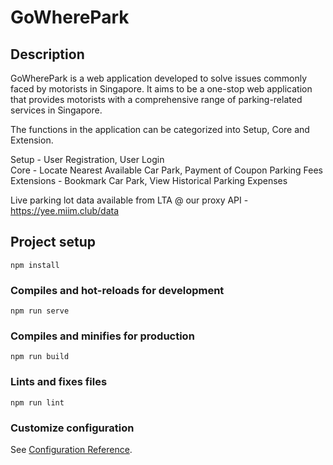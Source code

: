 # GoWherePark
## Description
GoWherePark is a web application developed to solve issues commonly faced by motorists in Singapore. It aims to be a one-stop web application that provides motorists with a comprehensive range of parking-related services in Singapore.

The functions in the application can be categorized into Setup, Core and Extension. 

Setup - User Registration, User Login <br>
Core - Locate Nearest Available Car Park, Payment of Coupon Parking Fees <br>
Extensions - Bookmark Car Park, View Historical Parking Expenses <br>

Live parking lot data available from LTA @ our proxy API - https://yee.miim.club/data 
## Project setup
```
npm install
```

### Compiles and hot-reloads for development
```
npm run serve
```

### Compiles and minifies for production
```
npm run build
```

### Lints and fixes files
```
npm run lint
```

### Customize configuration
See [Configuration Reference](https://cli.vuejs.org/config/).
